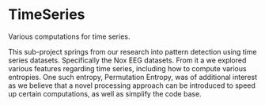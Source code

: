 # TimeSeries
Various computations for time series.

This sub-project springs from our research into pattern detection using time
series datasets. Specifically the Nox EEG datasets.
From it a we explored various features regarding time series, including how to
compute various entropies. One such entropy, Permutation Entropy, was of
additional interest as we believe that a novel processing approach can be
introduced to speed up certain computations, as well as simplify the code base.

